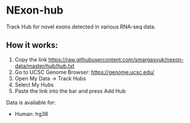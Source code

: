 # NExon-hub
Track Hub for novel exons detected in various RNA-seq data.

## How it works:
1. Copy the link https://raw.githubusercontent.com/smargasyuk/nexon-data/master/hub/hub.txt
2. Go to UCSC Genome Browser: https://genome.ucsc.edu/
3. Open My Data -> Track Hubs
4. Select My Hubs 
5. Paste the link into the bar and press Add Hub 

Data is avaliable for:
- Human: hg38